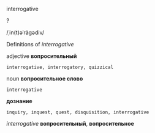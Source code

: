 interrogative

?

/ˌin(t)əˈräɡədiv/

Definitions of _interrogative_

adjective
**вопросительный**

    interrogative, interrogatory, quizzical

noun
**вопросительное слово**

    interrogative
**дознание**

    inquiry, inquest, quest, disquisition, interrogative

_interrogative_
**вопросительный**, **вопросительное**